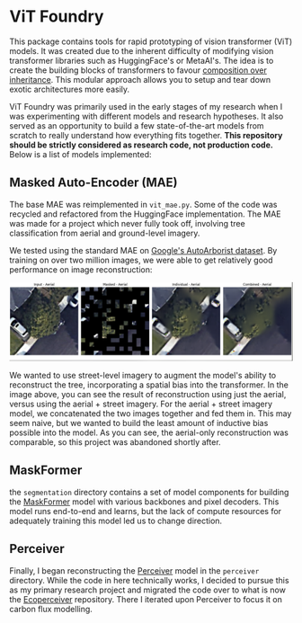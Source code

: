 # ViT Foundry

This package contains tools for rapid prototyping of vision transformer (ViT) models. It was created due to the inherent difficulty of modifying vision transformer libraries such as HuggingFace's or MetaAI's. The idea is to create the building blocks of transformers to favour [composition over inheritance](https://en.wikipedia.org/wiki/Composition_over_inheritance). This modular approach allows you to setup and tear down exotic architectures more easily.

ViT Foundry was primarily used in the early stages of my research when I was experimenting with different models and research hypotheses. It also served as an opportunity to build a few state-of-the-art models from scratch to really understand how everything fits together. **This repository should be strictly considered as research code, not production code.** Below is a list of models implemented:

## Masked Auto-Encoder (MAE)
The base MAE was reimplemented in `vit_mae.py`. Some of the code was recycled and refactored from the HuggingFace implementation. The MAE was made for a project which never fully took off, involving tree classification from aerial and ground-level imagery.

We tested using the standard MAE on [Google's AutoArborist dataset](https://google.github.io/auto-arborist/). By training on over two million images, we were able to get relatively good performance on image reconstruction:

![ViT-MAE results](.img/vit_mae_result.png)

We wanted to use street-level imagery to augment the model's ability to reconstruct the tree, incorporating a spatial bias into the transformer. In the image above, you can see the result of reconstruction using just the aerial, versus using the aerial + street imagery. For the aerial + street imagery model, we concatenated the two images together and fed them in. This may seem naive, but we wanted to build the least amount of inductive bias possible into the model. As you can see, the aerial-only reconstruction was comparable, so this project was abandoned shortly after.

## MaskFormer

the `segmentation` directory contains a set of model components for building the [MaskFormer](https://github.com/facebookresearch/MaskFormer) model with various backbones and pixel decoders. This model runs end-to-end and learns, but the lack of compute resources for adequately training this model led us to change direction.

## Perceiver

Finally, I began reconstructing the [Perceiver](https://arxiv.org/abs/2103.03206) model in the `perceiver` directory. While the code in here technically works, I decided to pursue this as my primary research project and migrated the code over to what is now the [Ecoperceiver](https://github.com/mjfortier/EcoPerceiver) repository. There I iterated upon Perceiver to focus it on carbon flux modelling.
